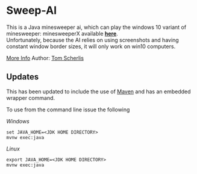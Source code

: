 # Sweep-AI

This is a Java minesweeper ai, which can play the windows 10 variant of minesweeper: minesweeperX available [**here**](http://www.minesweeper.info/downloads/MinesweeperX.html).  
Unfortunately, because the AI relies on using screenshots and having constant window border sizes, it will only work on win10 computers.

[More Info](http://tomscherlis.com/otw-portfolio/minesweeper-ai/)
Author: [Tom Scherlis](http://tomscherlis.com/)

## Updates
This has been updated to include the use of [Maven](https://maven.apache.org/) and has an embedded wrapper command.

To use from the command line issue the following

*Windows*
```
set JAVA_HOME=<JDK HOME DIRECTORY>
mvnw exec:java
```

*Linux*
```
export JAVA_HOME=<JDK HOME DIRECTORY>
mvnw exec:java
```
